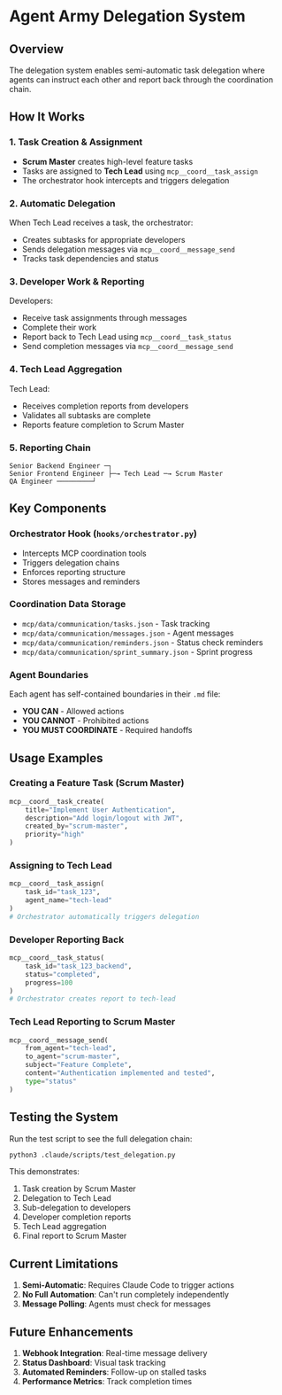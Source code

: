 # Agent Army Delegation System

## Overview
The delegation system enables semi-automatic task delegation where agents can instruct each other and report back through the coordination chain.

## How It Works

### 1. Task Creation & Assignment
- **Scrum Master** creates high-level feature tasks
- Tasks are assigned to **Tech Lead** using `mcp__coord__task_assign`
- The orchestrator hook intercepts and triggers delegation

### 2. Automatic Delegation
When Tech Lead receives a task, the orchestrator:
- Creates subtasks for appropriate developers
- Sends delegation messages via `mcp__coord__message_send`
- Tracks task dependencies and status

### 3. Developer Work & Reporting
Developers:
- Receive task assignments through messages
- Complete their work
- Report back to Tech Lead using `mcp__coord__task_status`
- Send completion messages via `mcp__coord__message_send`

### 4. Tech Lead Aggregation
Tech Lead:
- Receives completion reports from developers
- Validates all subtasks are complete
- Reports feature completion to Scrum Master

### 5. Reporting Chain
```
Senior Backend Engineer ─┐
Senior Frontend Engineer ├─→ Tech Lead ─→ Scrum Master
QA Engineer ─────────┘
```

## Key Components

### Orchestrator Hook (`hooks/orchestrator.py`)
- Intercepts MCP coordination tools
- Triggers delegation chains
- Enforces reporting structure
- Stores messages and reminders

### Coordination Data Storage
- `mcp/data/communication/tasks.json` - Task tracking
- `mcp/data/communication/messages.json` - Agent messages
- `mcp/data/communication/reminders.json` - Status check reminders
- `mcp/data/communication/sprint_summary.json` - Sprint progress

### Agent Boundaries
Each agent has self-contained boundaries in their `.md` file:
- **YOU CAN** - Allowed actions
- **YOU CANNOT** - Prohibited actions
- **YOU MUST COORDINATE** - Required handoffs

## Usage Examples

### Creating a Feature Task (Scrum Master)
```python
mcp__coord__task_create(
    title="Implement User Authentication",
    description="Add login/logout with JWT",
    created_by="scrum-master",
    priority="high"
)
```

### Assigning to Tech Lead
```python
mcp__coord__task_assign(
    task_id="task_123",
    agent_name="tech-lead"
)
# Orchestrator automatically triggers delegation
```

### Developer Reporting Back
```python
mcp__coord__task_status(
    task_id="task_123_backend",
    status="completed",
    progress=100
)
# Orchestrator creates report to tech-lead
```

### Tech Lead Reporting to Scrum Master
```python
mcp__coord__message_send(
    from_agent="tech-lead",
    to_agent="scrum-master",
    subject="Feature Complete",
    content="Authentication implemented and tested",
    type="status"
)
```

## Testing the System

Run the test script to see the full delegation chain:
```bash
python3 .claude/scripts/test_delegation.py
```

This demonstrates:
1. Task creation by Scrum Master
2. Delegation to Tech Lead
3. Sub-delegation to developers
4. Developer completion reports
5. Tech Lead aggregation
6. Final report to Scrum Master

## Current Limitations

1. **Semi-Automatic**: Requires Claude Code to trigger actions
2. **No Full Automation**: Can't run completely independently
3. **Message Polling**: Agents must check for messages

## Future Enhancements

1. **Webhook Integration**: Real-time message delivery
2. **Status Dashboard**: Visual task tracking
3. **Automated Reminders**: Follow-up on stalled tasks
4. **Performance Metrics**: Track completion times